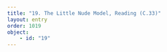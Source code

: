 ```yaml
---
title: "19. The Little Nude Model, Reading (C.33)"
layout: entry
order: 1019
object:
    - id: "19"
---
```

